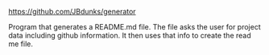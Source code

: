 https://github.com/JBdunks/generator

Program that generates a README.md file. The file asks the user for project data including github information. It then uses that info to create the read me file.
